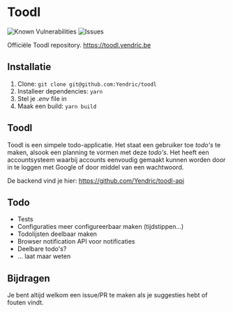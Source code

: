 # Toodl

![Known Vulnerabilities](https://snyk.io/test/github/Yendric/toodl/badge.svg)
![Issues](https://img.shields.io/github/issues/Yendric/toodl)

Officiële Toodl repository. https://toodl.yendric.be

## Installatie

1. Clone: `git clone git@github.com:Yendric/toodl`
2. Installeer dependencies: `yarn`
3. Stel je _.env_ file in
4. Maak een build: `yarn build`

## Toodl

Toodl is een simpele todo-applicatie. Het staat een gebruiker toe _todo's_ te maken, alsook een planning te vormen met deze _todo's_. Het heeft een accountsysteem waarbij accounts eenvoudig gemaakt kunnen worden door in te loggen met Google of door middel van een wachtwoord.

De backend vind je hier: https://github.com/Yendric/toodl-api

## Todo

- Tests
- Configuraties meer configureerbaar maken (tijdstippen...)
- Todolijsten deelbaar maken
- Browser notification API voor notificaties
- Deelbare todo's?
- ... laat maar weten

## Bijdragen

Je bent altijd welkom een issue/PR te maken als je suggesties hebt of fouten vindt.
